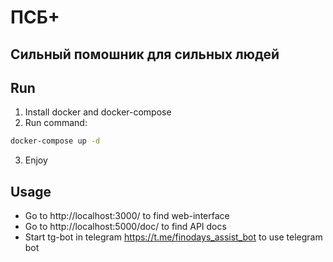 # ПСБ+
## Сильный помошник для сильных людей


## Run

1. Install docker and docker-compose
2. Run command:
```bash
docker-compose up -d
```
3. Enjoy

## Usage
 
- Go to http://localhost:3000/ to find web-interface
- Go to http://localhost:5000/doc/ to find API docs
- Start tg-bot in telegram https://t.me/finodays_assist_bot to use telegram bot

